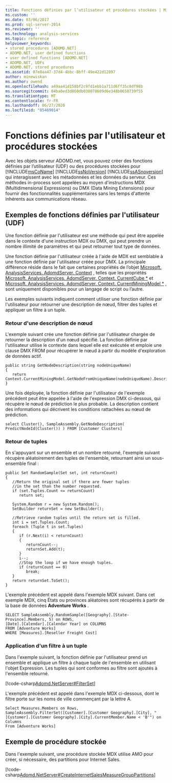 ```yaml
---
title: Fonctions définies par l’utilisateur et procédures stockées | Microsoft Docs
ms.custom: ''
ms.date: 03/06/2017
ms.prod: sql-server-2014
ms.reviewer: ''
ms.technology: analysis-services
ms.topic: reference
helpviewer_keywords:
- stored procedures [ADOMD.NET]
- ADOMD.NET, user defined functions
- user defined functions [ADOMD.NET]
- ADOMD.NET, UDFs
- ADOMD.NET, stored procedures
ms.assetid: 07e8aa47-37d4-4bbc-8bff-49e422d12897
author: minewiskan
ms.author: owend
ms.openlocfilehash: a49aa41d158bf2c9fd1ebb1a711d6ff35c0df98b
ms.sourcegitcommit: 04ba0ed3d860db038078609d6e348b0650739f55
ms.translationtype: MT
ms.contentlocale: fr-FR
ms.lasthandoff: 06/27/2020
ms.locfileid: "85469014"
---
```

# <a name="user-defined-functions-and-stored-procedures"></a>Fonctions définies par l'utilisateur et procédures stockées
  Avec les objets serveur ADOMD.net, vous pouvez créer des fonctions définies par l’utilisateur (UDF) ou des procédures stockées pour [!INCLUDE[msCoName](../../includes/msconame-md.md)] [!INCLUDE[ssNoVersion](../../includes/ssnoversion-md.md)] [!INCLUDE[ssASnoversion](../../includes/ssasnoversion-md.md)] qui interagissent avec les métadonnées et les données du serveur. Ces méthodes in-process sont appelées au moyen d'instructions MDX (Multidimensional Expressions) ou DMX (Data Mining Extensions) pour fournir des fonctionnalités supplémentaires sans les temps d'attente inhérents aux communications réseau.  
  
## <a name="udf-examples"></a>Exemples de fonctions définies par l'utilisateur (UDF)  
 Une fonction définie par l'utilisateur est une méthode qui peut être appelée dans le contexte d'une instruction MDX ou DMX, qui peut prendre un nombre illimité de paramètres et qui peut retourner tout type de données.  
  
 Une fonction définie par l'utilisateur créée à l'aide de MDX est semblable à une fonction définie par l'utilisateur créée pour DMX. La principale différence réside dans le fait que certaines propriétés de l’objet [Microsoft. AnalysisServices. AdomdServer. Context](/previous-versions/sql/sql-server-2014/ms143353(v=sql.120)) , telles que les propriétés [Microsoft. AnalysisServices. AdomdServer. Context. CurrentCube *](/previous-versions/sql/sql-server-2014/ms137081(v=sql.120)) et [Microsoft. AnalysisServices. AdomdServer. Context. CurrentMiningModel *](/previous-versions/sql/sql-server-2014/ms137178(v=sql.120)) , sont uniquement disponibles pour un langage de script ou l’autre.  
  
 Les exemples suivants indiquent comment utiliser une fonction définie par l'utilisateur pour retourner une description de nœud, filtrer des tuples et appliquer un filtre à un tuple.  
  
### <a name="returning-a-node-description"></a>Retour d'une description de nœud  
 L'exemple suivant crée une fonction définie par l'utilisateur chargée de retourner la description d'un nœud spécifié. La fonction définie par l'utilisateur utilise le contexte dans lequel elle est exécutée et emploie une clause DMX FROM pour récupérer le nœud à partir du modèle d'exploration de données actif.  
  
```  
public string GetNodeDescription(string nodeUniqueName)  
{  
   return Context.CurrentMiningModel.GetNodeFromUniqueName(nodeUniqueName).Description;  
}  
```  
  
 Une fois déployée, la fonction définie par l'utilisateur de l'exemple précédent peut être appelée à l'aide de l'expression DMX ci-dessous, qui récupère le nœud de prédiction le plus probable. La description contient des informations qui décrivent les conditions rattachées au nœud de prédiction.  
  
```  
select Cluster(), SampleAssembly.GetNodeDescription( PredictNodeId(Cluster()) ) FROM [Customer Clusters]  
```  
  
### <a name="returning-tuples"></a>Retour de tuples  
 En s'appuyant sur un ensemble et un nombre retourné, l'exemple suivant récupère aléatoirement des tuples de l'ensemble, retournant ainsi un sous-ensemble final :  
  
```  
public Set RandomSample(Set set, int returnCount)  
{  
   //Return the original set if there are fewer tuples  
   //in the set than the number requested.  
   if (set.Tuples.Count <= returnCount)  
      return set;  
  
   System.Random r = new System.Random();  
   SetBuilder returnSet = new SetBuilder();  
  
   //Retrieve random tuples until the return set is filled.  
   int i = set.Tuples.Count;  
   foreach (Tuple t in set.Tuples)  
   {  
      if (r.Next(i) < returnCount)  
      {  
         returnCount--;  
         returnSet.Add(t);  
      }  
      i--;  
      //Stop the loop if we have enough tuples.  
      if (returnCount == 0)  
         break;  
   }  
   return returnSet.ToSet();  
}  
```  
  
 L'exemple précédent est appelé dans l'exemple MDX suivant. Dans cet exemple MDX, cinq États ou provinces aléatoires sont récupérés à partir de la base de données **Adventure Works** .  
  
```  
SELECT SampleAssembly.RandomSample([Geography].[State-Province].Members, 5) on ROWS,   
[Date].[Calendar].[Calendar Year] on COLUMNS  
FROM [Adventure Works]  
WHERE [Measures].[Reseller Freight Cost]  
```  
  
### <a name="applying-a-filter-to-a-tuple"></a>Application d'un filtre à un tuple  
 Dans l'exemple suivant, la fonction définie par l'utilisateur prend un ensemble et applique un filtre à chaque tuple de l'ensemble en utilisant l'objet Expression. Les tuples qui sont conformes au filtre sont ajoutés à l'ensemble retourné.  
  
 [!code-csharp[Adomd.NetServer#FilterSet](../../snippets/csharp/SQL14/adomd.net/adomd.netserver/cs/class1.cs#filterset)]  
  
 L'exemple précédent est appelé dans l'exemple MDX ci-dessous, dont le filtre porte sur les noms de ville commençant par la lettre A.  
  
```  
Select Measures.Members on Rows,  
SampleAssembly.FilterSet([Customer].[Customer Geography].[City], "[Customer].[Customer Geography].[City].CurrentMember.Name < 'B'") on Columns  
From [Adventure Works]  
```  
  
## <a name="stored-procedure-example"></a>Exemple de procédure stockée  
 Dans l'exemple suivant, une procédure stockée MDX utilise AMO pour créer, si nécessaire, des partitions pour Internet Sales.  
  
 [!code-csharp[Adomd.NetServer#CreateInternetSalesMeasureGroupPartitions](../../snippets/csharp/SQL14/adomd.net/adomd.netserver/cs/class1.cs#createinternetsalesmeasuregrouppartitions)]  
  
  
